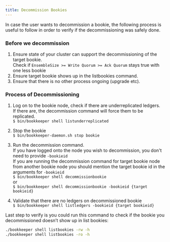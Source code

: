 ```yaml
---
title: Decommission Bookies
---
```


In case the user wants to decommission a bookie, the following process is useful to follow in order to verify if the
decommissioning was safely done.

### Before we decommission
1. Ensure state of your cluster can support the decommissioning of the target bookie.<br>
Check if `EnsembleSize >= Write Quorum >= Ack Quorum` stays true with one less bookie
2. Ensure target bookie shows up in the listbookies command.
3. Ensure that there is no other process ongoing (upgrade etc).

### Process of Decommissioning
1. Log on to the bookie node, check if there are underreplicated ledgers.<br>
If there are, the decommission command will force them to be replicated.
<br>`$ bin/bookkeeper shell listunderreplicated`
2. Stop the bookie
<br>`$ bin/bookkeeper-daemon.sh stop bookie`

3. Run the decommission command.<br>
If you have logged onto the node you wish to decommission, you don't need to provide `-bookieid`<br>
If you are running the decommission command for target bookie node from another bookie node you should mention 
the target bookie id in the arguments for `-bookieid`
<br>`$ bin/bookkeeper shell decommissionbookie`
<br>or
<br>`$ bin/bookkeeper shell decommissionbookie -bookieid {target bookieid}`

4. Validate that there are no ledgers on decommissioned bookie
<br>`$ bin/bookkeeper shell listledgers -bookieid {target bookieid}`

Last step to verify is you could run this command to check if the bookie you decommissioned doesn’t show up in list bookies:

```bash
./bookkeeper shell listbookies -rw -h
./bookkeeper shell listbookies -ro -h
```

